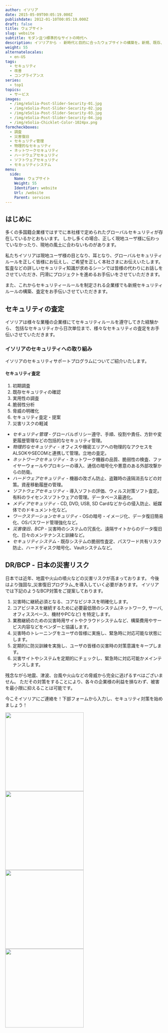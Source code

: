 ```yaml
---
author: イソリア
date: 2015-05-09T00:05:19.000Z
publishdate: 2012-01-10T00:05:19.000Z
draft: false
title: ウェブサイト
slug: website
subtitle: モダン且つ標準的なサイトの時代へ
description: イソリアから - 新時代と目的に合ったウェブサイトの構築を。新規、既存、多言語でも
weight: 55
alternatelocales:
  - en-US
tags:
  - セキュリティ
  - 改善
  - コンプライアンス
series:
  - top1
topics:
  - サービス
images:
  - /img/eSolia-Post-Slider-Security-01.jpg
  - /img/eSolia-Post-Slider-Security-02.jpg
  - /img/eSolia-Post-Slider-Security-03.jpg
  - /img/eSolia-Post-Slider-Security-04.jpg  
  - /img/eSolia-Chicklet-Color-1024px.png
formcheckboxes:
  - 調査
  - 災害復旧
  - セキュリティ管理
  - 物理的なセキュリティ
  - ネットワークセキュリティ
  - ハードウェアセキュリティ
  - ソフトウェアセキュリティ
  - セキュリティシステム
menu:
  side:
    Name: ウェブサイト
    Weight: 55
    Identifier: website
    Url: /website
    Parent: services
---
```

## はじめに

多くの多国籍企業様ではすでに本社様で定められたグローバルセキュリティが存在しているかとおもいます。
しかし多くの場合、正しく現地ユーザ様に伝わっていなかったり、現地の風土に合わないものがあります。

私たちイソリアは現地ユーザ様の目となり、耳となり、グローバルセキュリティルールを正しく皆様にお伝えし、ご希望を正しく本社さまにお伝えいたします。
監査などの詳しいセキュリティ知識が求めるシーンでは皆様の代わりにお話しをさせていただき、円滑にプロジェクトを進めるお手伝いをさせていただきます。

また、これからセキュリティールールを制定される企業様でも新規セキュリティルールの構築、査定をお手伝いさせていただきます。

## セキュリティの査定

イソリアは様々な業種の企業様にてセキュリティルールを遵守してきた経験から、
包括なセキュリティから日次単位まで、様々なセキュリティの査定をお手伝いさせていただきます。

### イソリアのセキュリティへの取り組み

イソリアのセキュリティサポートプログラムについてご紹介いたします。

<div class="esolia-card-panel blue-grey darken-4 z-depth-1">
  <h4 class="center green-text text-accent-3">セキュリティ査定</h4>
    <ol>
      <li class="white-text">初期調査</li>
      <li class="white-text">既存セキュリティの確認</li>
      <li class="white-text">実用性の調査</li>
      <li class="white-text">脆弱性分析</li>
      <li class="white-text">脅威の明確化</li>
      <li class="white-text">セキュリティ査定・提案</li>
      <li class="white-text">災害リスクの軽減</li>
    </ol>
</div>

* _セキュリティ管理_ - グローバルポリシー遵守、手順、役割や責任、方針や変更履歴管理などの包括的なセキュリティ管理。
* _物理的なセキュリティ_ - オフィスや機密エリアへの物理的なアクセスをALSOKやSECOMと連携して管理。立地の査定。
* _ネットワークセキュリティ_ - ネットワーク機器の品質、脆弱性の検査、ファイヤーウォールやプロキシーの導入、通信の暗号化や悪意のある外部攻撃からの防衛。
* _ハードウェアセキュリティ_ - 機器の改ざん防止、盗難時の遠隔消去などの対策。資産移動履歴の管理。
* _ソフトウェアセキュリティ_ - 導入ソフトの評価、ウィルス対策ソフト査定。有料のライセンスソフトウェアの管理。データベース最適化。
* _メディアセキュリティ_ - CD, DVD, USB, SD Cardなどからの侵入防止、紙媒体でのドキュメント化など。
* _ワークステーションセキュリティ_ - OSの暗号・イメージ化、データ復旧簡易化、OSパスワード管理強化など。
* _災害復旧、BCP_ - 災害時のシステムの冗長化、遠隔サイトからのデータ復旧化、日々のメンテナンスと訓練など。
* _セキュリティシステム_ - 既存システムの脆弱性査定、パスワード共有リスク防止、ハードディスク暗号化、Vaultシステムなど。

## DR/BCP - 日本の災害リスク

日本では近年、地震や火山の噴火などの災害リスクが高まっております。
今後はより強固な_災害復旧プログラム_を導入していく必要があります。
イソリアでは下記のようなBCP対策をご提案しております。

1. 災害時に継続必須となる、コアなビジネスを明確化します。
1. コアビジネスを継続するために必要最低限のシステム(ネットワーク, サーバ, オフィススペース、機材やPCなど) を特定します。
1. 業務継続のための災害時用サイトやクラウドシステムなど、構築費用やサービス内容などをベンダーと協議します。
1. 災害時のトレーニングをユーザの皆様に実施し、緊急時に対応可能な状態にします。
1. 定期的に防災訓練を実施し、ユーザの皆様の災害時の対策意識をキープします。
1. 災害サイトやシステムを定期的にチェックし、緊急時に対応可能かメインテナンスします。

残念ながら地震、津波、台風や火山などの脅威から完全に逃げるすべはございません。
ただその対策をすることにより、各々の企業様の利益を損なわず、被害を最小限に抑えることは可能です。

今こそイソリアにご連絡を！下部フォームから入力し、セキュリティ対策を始めましょう！

<div class="row">
  <div class="col s12 m6 l3"><img class="materialboxed" data-caption="Washlet sit deeply - by eSolia Inc." width="250" src="/img/eSolia-Post-Slider-Security-01.jpg"></div>
  <div class="col s12 m6 l3"><img class="materialboxed" data-caption="Shank's pony - by eSolia Inc." width="250" src="/img/eSolia-Post-Slider-Security-02.jpg"></div>
  <div class="col s12 m6 l3"><img class="materialboxed" data-caption="Whoopie pie - by eSolia Inc." width="250" src="/img/eSolia-Post-Slider-Security-03.jpg"></div>
  <div class="col s12 m6 l3"><img class="materialboxed" data-caption="Whoopie pie - by eSolia Inc." width="250" src="/img/eSolia-Post-Slider-Security-04.jpg"></div>  
</div>
